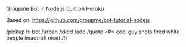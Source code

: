 Groupme Bot in Node.js built on Heroku

Based on: https://github.com/groupme/bot-tutorial-nodejs

/pickup
hi bot
/urban
/xkcd
/add <quote>
/quote <#>
cool guy
shots fired
white people
lmao/rofl
nice(./!)